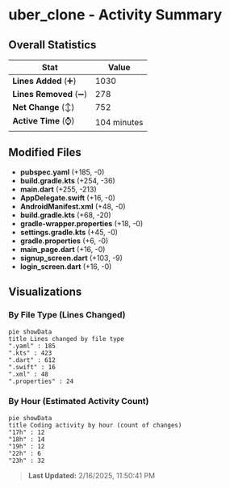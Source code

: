 # uber_clone - Activity Summary 

## Overall Statistics

| Stat                   | Value                                                             |
| ---------------------- | ----------------------------------------------------------------- |
| **Lines Added** (➕)   | 1030                                          |
| **Lines Removed** (➖) | 278                                        |
| **Net Change** (↕)    | 752                |
| **Active Time** (⌚)   | 104 minutes |


## Modified Files
- **pubspec.yaml** (+185, -0)
- **build.gradle.kts** (+254, -36)
- **main.dart** (+255, -213)
- **AppDelegate.swift** (+16, -0)
- **AndroidManifest.xml** (+48, -0)
- **build.gradle.kts** (+68, -20)
- **gradle-wrapper.properties** (+18, -0)
- **settings.gradle.kts** (+45, -0)
- **gradle.properties** (+6, -0)
- **main_page.dart** (+16, -0)
- **signup_screen.dart** (+103, -9)
- **login_screen.dart** (+16, -0)

## Visualizations

### By File Type (Lines Changed)

```mermaid
pie showData
title Lines changed by file type
".yaml" : 185
".kts" : 423
".dart" : 612
".swift" : 16
".xml" : 48
".properties" : 24
```

### By Hour (Estimated Activity Count)

```mermaid
pie showData
title Coding activity by hour (count of changes)
"17h" : 12
"18h" : 14
"19h" : 12
"22h" : 6
"23h" : 32
```


> **Last Updated:** 2/16/2025, 11:50:41 PM